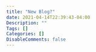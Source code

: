 ```yaml
---
title: "New Blog?"
date: 2021-04-14T22:39:43-04:00
Description: ""
Tags: []
Categories: []
DisableComments: false
---
```

